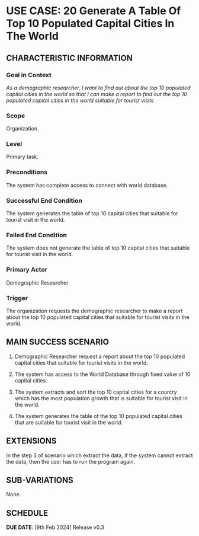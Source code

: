 # USE CASE: 20 Generate A Table Of Top 10 Populated Capital Cities In The World

## CHARACTERISTIC INFORMATION

### Goal in Context

*As a demographic researcher, I want to find out about the top 10 populated capital cities in the world so that I can make a report to find out the top 10 populated capital cities in the world suitable for tourist visits*

### Scope

Organization.

### Level

Primary task.

### Preconditions

The system has complete access to connect with world database.

### Successful End Condition

The system generates the table of top 10 capital cities that suitable for tourist visit in the world.

### Failed End Condition

The system does not generate the table of top 10 capital cities that suitable for tourist visit in the world.

### Primary Actor

Demographic Researcher

### Trigger

The organization requests the demographic researcher to make a report about the top 10 populated capital cities that suitable for tourist visits in the world.

## MAIN SUCCESS SCENARIO

1. Demographic Researcher request a report about the top 10 populated capital cities that suitable for tourist visits in the world.

2. The system has access to the World Database through fixed value of 10 capital cities.

3. The system extracts and sort  the top 10 capital cities for a country which has the most population growth that is suitable for tourist visit in the world.

4. The system generates the table of the top 10 populated capital cities that are suitable for tourist visit in the world.

## EXTENSIONS

In the step 3 of scenario which extract the data, if the system cannot extract the data, then the user has to run the program again.

## SUB-VARIATIONS

None.

## SCHEDULE

**DUE DATE**: [9th Feb 2024] Release v0.3 